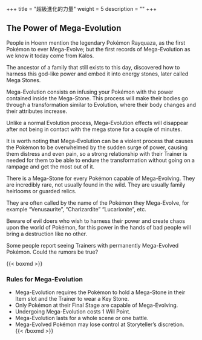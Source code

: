 +++
title = "超級進化的力量"
weight = 5
description = ""
+++

## The Power of Mega-Evolution
People  in  Hoenn  mention  the  legendary  Pokémon  Rayquaza, as the first Pokémon to ever Mega-Evolve; but the first records of Mega-Evolution as we know it today come from Kalos.

The  ancestor  of  a  family  that  still  exists  to  this  day,  discovered  how  to  harness  this  god-like  power  and  embed it into energy stones, later called Mega Stones.

Mega-Evolution  consists  on  infusing  your  Pokémon  with the power contained inside the Mega-Stone. This  process will make their bodies go through a transformation similar  to  Evolution,  where  their  body  changes  and  their  attributes increase.

Unlike a normal Evolution process, Mega-Evolution effects will disappear after not being in contact with the mega stone for a couple of minutes.

It is worth noting that Mega-Evolution can be a violent process that causes the Pokémon to be overwhelmed by the  sudden  surge  of  power,  causing  them  distress  and even pain, so a strong relationship with their Trainer is needed for them to be able to endure the transformation without going on a rampage and get the most out of it.

There  is  a  Mega-Stone  for  every  Pokémon  capable  of  Mega-Evolving.  They  are  incredibly  rare,  not  usually found in the wild. They are usually family heirlooms or guarded relics.

They are often called by the name of the Pokémon they Mega-Evolve, for example “Venusaurite”, “Charizardite” “Lucarionite”, etc.

Beware  of  evil  doers  who  wish  to  harness  their  power and create chaos upon the world of Pokémon, for this power in the hands of bad people will bring a destruction like no other.

Some  people  report  seeing  Trainers  with  permanently Mega-Evolved Pokémon. Could the rumors be true?

{{< boxmd >}}
### Rules for Mega-Evolution
* Mega-Evolution requires the Pokémon to hold a Mega-Stone in their Item slot and the Trainer to wear a Key Stone.
* Only Pokémon at their Final Stage are capable of Mega-Evolving.
* Undergoing Mega-Evolution costs 1 Will Point.
* Mega-Evolution lasts for a whole scene or one battle.
* Mega-Evolved Pokémon may lose control at Storyteller’s discretion.  
{{< /boxmd >}}